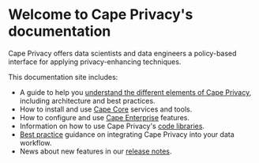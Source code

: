 # Welcome to Cape Privacy's documentation

Cape Privacy offers data scientists and data engineers a policy-based interface for applying privacy-enhancing techniques.

This documentation site includes:

* A guide to help you [understand the different elements of Cape Privacy](/understand/), including architecture and best practices.
* How to install and use [Cape Core](/cape-core/) services and tools.
* How to configure and use [Cape Enterprise](/cape-enterprise/) features.
* Information on how to use Cape Privacy's [code libraries](/libraries/).
* [Best practice](/understand/best-practices/) guidance on integrating Cape Privacy into your data workflow.
* News about new features in our [release notes](/release-notes/).
